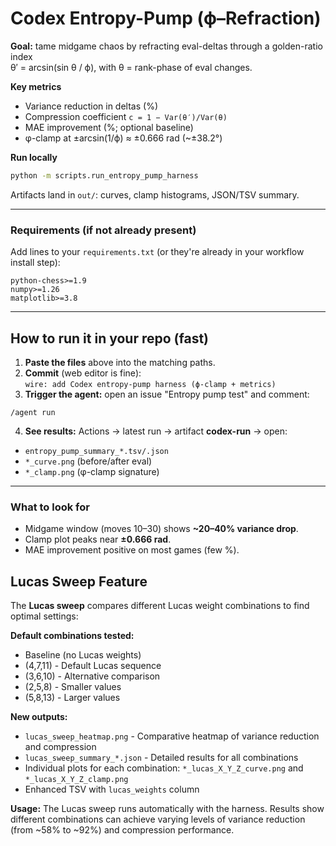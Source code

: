 # Codex Entropy-Pump (ϕ–Refraction)

**Goal:** tame midgame chaos by refracting eval-deltas through a golden-ratio index  
θ′ = arcsin(sin θ / ϕ), with θ = rank-phase of eval changes.

**Key metrics**
- Variance reduction in deltas (%)
- Compression coefficient `c = 1 − Var(θ′)/Var(θ)`
- MAE improvement (%; optional baseline)
- φ-clamp at ±arcsin(1/ϕ) ≈ ±0.666 rad (~±38.2°)

**Run locally**
```bash
python -m scripts.run_entropy_pump_harness
```

Artifacts land in `out/`: curves, clamp histograms, JSON/TSV summary.

---

### Requirements (if not already present)
Add lines to your `requirements.txt` (or they're already in your workflow install step):

```
python-chess>=1.9
numpy>=1.26
matplotlib>=3.8
```

---

## How to run it in your repo (fast)
1. **Paste the files** above into the matching paths.
2. **Commit** (web editor is fine):  
   `wire: add Codex entropy-pump harness (ϕ-clamp + metrics)`
3. **Trigger the agent:** open an issue "Entropy pump test" and comment:

```
/agent run
```
4. **See results:** Actions → latest run → artifact **codex-run** → open:
- `entropy_pump_summary_*.tsv/.json`
- `*_curve.png` (before/after eval)
- `*_clamp.png` (φ-clamp signature)

---

### What to look for
- Midgame window (moves 10–30) shows **~20–40% variance drop**.
- Clamp plot peaks near **±0.666 rad**.
- MAE improvement positive on most games (few %).

## Lucas Sweep Feature

The **Lucas sweep** compares different Lucas weight combinations to find optimal settings:

**Default combinations tested:**
- Baseline (no Lucas weights)
- (4,7,11) - Default Lucas sequence  
- (3,6,10) - Alternative comparison
- (2,5,8) - Smaller values
- (5,8,13) - Larger values

**New outputs:**
- `lucas_sweep_heatmap.png` - Comparative heatmap of variance reduction and compression
- `lucas_sweep_summary_*.json` - Detailed results for all combinations
- Individual plots for each combination: `*_lucas_X_Y_Z_curve.png` and `*_lucas_X_Y_Z_clamp.png`
- Enhanced TSV with `lucas_weights` column

**Usage:** The Lucas sweep runs automatically with the harness. Results show different combinations can achieve varying levels of variance reduction (from ~58% to ~92%) and compression performance.